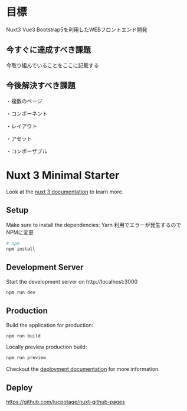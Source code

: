 # 目標

Nuxt3 Vue3 Bootstrap5を利用したWEBフロントエンド開発

## 今すぐに達成すべき課題

今取り組んでいることをここに記載する

## 今後解決すべき課題

・複数のページ

・コンポーネント

・レイアウト

・アセット

・コンポーザブル

# Nuxt 3 Minimal Starter

Look at the [nuxt 3 documentation](https://v3.nuxtjs.org) to learn more.

## Setup

Make sure to install the dependencies:
Yarn 利用でエラーが発生するのでNPMに変更

```bash
# npm
npm install

```

## Development Server

Start the development server on http://localhost:3000

```bash
npm run dev
```

## Production

Build the application for production:

```bash
npm run build
```

Locally preview production build:

```bash
npm run preview
```

Checkout the [deployment documentation](https://v3.nuxtjs.org/guide/deploy/presets) for more information.

## Deploy

<https://github.com/lucpotage/nuxt-github-pages>
